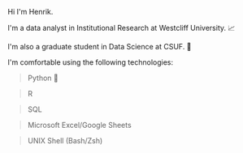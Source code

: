 Hi I'm Henrik.

I'm a data analyst in Institutional Research at Westcliff University. 📈

I'm also a graduate student in Data Science at CSUF. 🏫

I'm comfortable using the following technologies:

> Python 🐍

> R

> SQL

> Microsoft Excel/Google Sheets

> UNIX Shell (Bash/Zsh)


<!---
henrikalbihn/henrikalbihn is a ✨ special ✨ repository because its `README.md` (this file) appears on your GitHub profile.
You can click the Preview link to take a look at your changes.
--->
